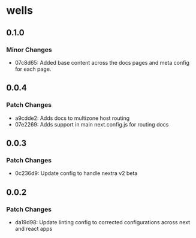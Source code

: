 # wells

## 0.1.0

### Minor Changes

- 07c8d65: Added base content across the docs pages and meta config for each page.

## 0.0.4

### Patch Changes

- a9cdde2: Adds docs to multizone host routing
- 07e2269: Adds support in main next.config.js for routing docs

## 0.0.3

### Patch Changes

- 0c236d9: Update config to handle nextra v2 beta

## 0.0.2

### Patch Changes

- da19d98: Update linting config to corrected configurations across next and react apps
